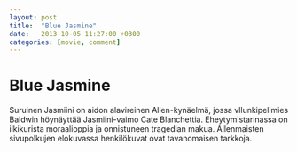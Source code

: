 ```yaml
---
layout: post
title:  "Blue Jasmine"
date:   2013-10-05 11:27:00 +0300
categories: [movie, comment]
---
```


# Blue Jasmine

Suruinen Jasmiini on aidon alavireinen Allen-kynäelmä, jossa vllunkipelimies Baldwin höynäyttää Jasmiini-vaimo Cate Blanchettia. Eheytymistarinassa on ilkikurista moraalioppia ja onnistuneen tragedian makua. Allenmaisten sivupolkujen elokuvassa henkilökuvat ovat tavanomaisen tarkkoja.

[//]: # "http://www.imdb.com/title/tt2334873/"